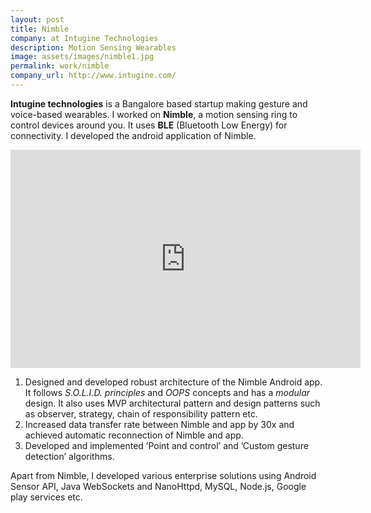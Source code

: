 ```yaml
---
layout: post
title: Nimble 
company: at Intugine Technologies
description: Motion Sensing Wearables
image: assets/images/nimble1.jpg
permalink: work/nimble
company_url: http://www.intugine.com/
---
```


**Intugine technologies** is a Bangalore based startup making gesture and voice-based wearables. I worked on 
**Nimble**, a motion sensing ring to control devices around you. It uses **BLE** (Bluetooth Low Energy) for connectivity. I developed the android application of Nimble. 

<div class="videoWrapper">
    <iframe width="560" height="349" src="https://www.youtube.com/embed/LMr31up2hCc" frameborder="0" allowfullscreen></iframe>
</div>

1. Designed and developed robust architecture of the Nimble Android app. It follows *S.O.L.I.D. principles* and *OOPS* concepts and has a *modular* design.
 It also uses MVP architectural pattern and design patterns such as observer, strategy, chain of responsibility pattern etc.
2. Increased data transfer rate between Nimble and app by 30x and achieved automatic reconnection of Nimble and app.
3. Developed and implemented ’Point and control’ and ’Custom gesture detection’ algorithms.

Apart from Nimble, I developed various enterprise solutions using Android Sensor API, Java WebSockets and NanoHttpd, MySQL, Node.js, Google play services etc.


